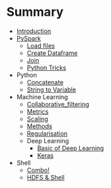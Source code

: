 # Summary

* [Introduction](README.md)
* [PySpark](pyspark/README.md)
  * [Load files](pyspark/load_files.md)
  * [Create Dataframe](pyspark/create_dataframe.md)
  * [Join](pyspark/join.md)
  * [Python Tricks](pyspark/python_trick.md)
* Python
  * [Concatenate](python/concatenate.md)
  * [String to Variable](python/string2var.md)
* Machine Learning
  * [Collaborative_filtering](ml/collaborative_filtering.md)
  * [Metrics](ml/metrics.md)
  * [Scaling](ml/feature_scaling.md)
  * [Methods](ml/methods.md)
  * [Regularisation](ml/regularisation.md)
  * Deep Learning
    * [Basic of Deep Learning](ml/dl/notes_dl.md)
    * [Keras](ml/dl/keras.md)
* Shell
  * [Combo!](shell/combo.md)
  * [HDFS & Shell](shell/hdfs_shell.md)

